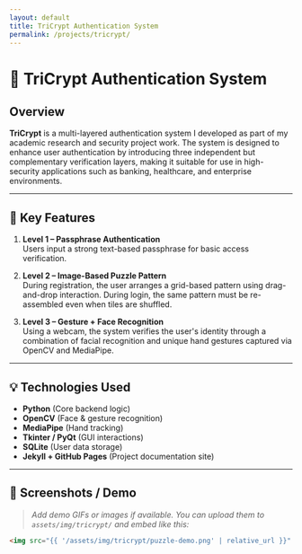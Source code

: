 ```yaml
---
layout: default
title: TriCrypt Authentication System
permalink: /projects/tricrypt/
---
```


# 🔐 TriCrypt Authentication System

## Overview

**TriCrypt** is a multi-layered authentication system I developed as part of my academic research and security project work. The system is designed to enhance user authentication by introducing three independent but complementary verification layers, making it suitable for use in high-security applications such as banking, healthcare, and enterprise environments.

---

## 🔑 Key Features

1. **Level 1 – Passphrase Authentication**  
   Users input a strong text-based passphrase for basic access verification.

2. **Level 2 – Image-Based Puzzle Pattern**  
   During registration, the user arranges a grid-based pattern using drag-and-drop interaction. During login, the same pattern must be re-assembled even when tiles are shuffled.

3. **Level 3 – Gesture + Face Recognition**  
   Using a webcam, the system verifies the user's identity through a combination of facial recognition and unique hand gestures captured via OpenCV and MediaPipe.

---

## 💡 Technologies Used

- **Python** (Core backend logic)
- **OpenCV** (Face & gesture recognition)
- **MediaPipe** (Hand tracking)
- **Tkinter / PyQt** (GUI interactions)
- **SQLite** (User data storage)
- **Jekyll + GitHub Pages** (Project documentation site)

---

## 📸 Screenshots / Demo

> _Add demo GIFs or images if available. You can upload them to `assets/img/tricrypt/` and embed like this:_

```html
<img src="{{ '/assets/img/tricrypt/puzzle-demo.png' | relative_url }}" alt="Puzzle Demo" style="max-width:100%; border-radius:8px;" />
